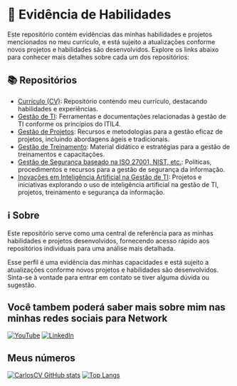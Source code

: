 
# 🚀 Evidência de Habilidades

Este repositório contém evidências das minhas habilidades e projetos mencionados no meu currículo, e está sujeito a atualizações conforme novos projetos e habilidades são desenvolvidos. Explore os links abaixo para conhecer mais detalhes sobre cada um dos repositórios:

## 📚 Repositórios

- [Currículo (CV)](link-para-o-repositorio-do-cv): Repositório contendo meu currículo, destacando habilidades e experiências.
- [Gestão de TI](link-para-o-repositorio-de-gestao-ti-itil4): Ferramentas e documentações relacionadas à gestão de TI conforme os princípios do ITIL4.
- [Gestão de Projetos](link-para-o-repositorio-de-gestao-de-projetos): Recursos e metodologias para a gestão eficaz de projetos, incluindo abordagens ágeis e tradicionais.
- [Gestão de Treinamento](link-para-o-repositorio-de-gestao-de-treinamento): Material didático e estratégias para a gestão de treinamentos e capacitações.
- [Gestão de Segurança baseado na ISO 27001, NIST, etc.](link-para-o-repositorio-de-gestao-de-seguranca): Políticas, procedimentos e recursos para a gestão de segurança da informação.
- [Inovações em Inteligência Artificial na Gestão de TI](link-para-o-repositorio-de-inovacoes-ia): Projetos e iniciativas explorando o uso de inteligência artificial na gestão de TI, projetos, treinamento e segurança da informação.

## ℹ️ Sobre

Este repositório serve como uma central de referência para as minhas habilidades e projetos desenvolvidos, fornecendo acesso rápido aos repositórios individuais para uma análise mais detalhada.

Esse perfil é uma evidência das minhas capacidades e está sujeito a atualizações conforme novos projetos e habilidades são desenvolvidos. Sinta-se à vontade para entrar em contato se tiver alguma dúvida ou sugestão.

## Você tambem poderá saber mais sobre mim nas minhas redes sociais para Network
[![YouTube](https://img.shields.io/badge/YouTube-FF0000?style=for-the-badge&logo=youtube&logoColor=white)](https://www.youtube.com/@CV.CarlosGomes)
[![LinkedIn](https://img.shields.io/badge/LinkedIn-0077B5?style=for-the-badge&logo=linkedin&logoColor=white)](www.linkedin.com/in/carlos-gomes-506a919)

## Meus números
[![CarlosCV GitHub stats](https://github-readme-stats.vercel.app/api?username=CV-CarlosGomes&show_icons=true&theme=radical)]()
[![Top Langs](https://github-readme-stats.vercel.app/api/top-langs/?username=CV-CarlosGomes)](https://github.com/anuraghazra/github-readme-stats)
